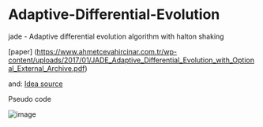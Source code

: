 # Adaptive-Differential-Evolution
jade - Adaptive differential evolution algorithm with halton shaking

[paper]
(https://www.ahmetcevahircinar.com.tr/wp-content/uploads/2017/01/JADE_Adaptive_Differential_Evolution_with_Optional_External_Archive.pdf)

and:
[Idea source](https://zhuanlan.zhihu.com/p/350040716#:~:text=%E6%94%B9%E8%BF%9B%E7%9A%84%E5%B7%AE%E5%88%86%E8%BF%9B%E5%8C%96%E7%AE%97%E6%B3%95%E5%8F%AF%E5%85%8B%E6%9C%8D%E6%98%93%E9%99%B7%E5%85%A5%E5%B1%80%E9%83%A8%E6%9C%80%E4%BC%98%E8%A7%A3%E7%9A%84%E7%BC%BA%E9%99%B7%E3%80%82,%E5%AF%B9%E5%A4%8D%E5%90%88%E6%9D%90%E6%96%99%E5%B1%82%E5%90%88%E6%9D%BF%E7%9A%84%E4%BC%98%E5%8C%96%E5%88%86%E6%9E%90%E8%A1%A8%E6%98%8E%EF%BC%8C%E6%94%B9%E8%BF%9B%E7%9A%84%E7%AE%97%E6%B3%95%E5%8F%AF%E8%BF%9B%E4%B8%80%E6%AD%A5%E4%BC%98%E5%8C%96%E5%A4%8D%E5%90%88%E6%9D%90%E6%96%99%E5%B1%82%E5%90%88%E6%9D%BF%E7%9A%84%E5%8A%9B%E5%AD%A6%E6%80%A7%E8%83%BD%E3%80%82%20%E5%B7%AE%E5%88%86%E8%BF%9B%E5%8C%96%E7%AE%97%E6%B3%95%E6%98%AF%E4%B8%80%E7%A7%8D%E6%A8%A1%E6%8B%9F%E8%87%AA%E7%84%B6%E7%95%8C%E7%94%9F%E7%89%A9%E8%BF%9B%E5%8C%96%E7%9A%84%E6%99%BA%E8%83%BD%E7%AE%97%E6%B3%95%EF%BC%8C%E9%80%9A%E8%BF%87%E5%9F%BA%E4%BA%8E%E5%90%91%E9%87%8F%E5%B7%AE%E5%88%86%E5%BD%A2%E5%BC%8F%E7%9A%84%E5%8F%98%E5%BC%82%E6%93%8D%E4%BD%9C%E5%92%8C%E5%9F%BA%E4%BA%8E%E6%A6%82%E7%8E%87%E9%80%89%E6%8B%A9%E7%9A%84%E4%BA%A4%E5%8F%89%E6%93%8D%E4%BD%9C%E8%BF%9B%E8%A1%8C%E4%B8%AA%E4%BD%93%E8%BF%9B%E5%8C%96%E8%BF%AD%E4%BB%A3%E3%80%82)


Pseudo code

![image](https://user-images.githubusercontent.com/48754270/137824067-7497efdd-e8e7-4371-adec-0ecf7156a1dc.png)
